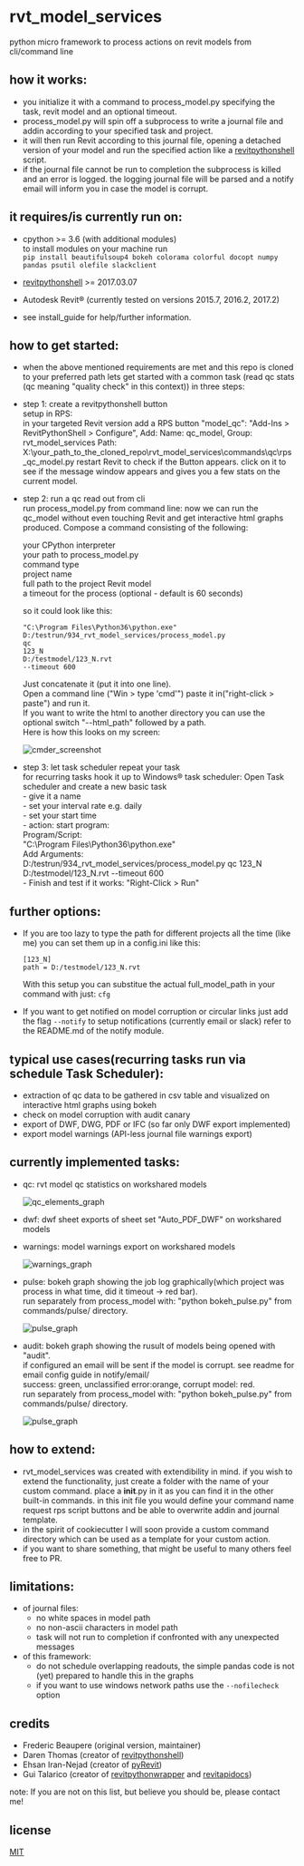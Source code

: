 # rvt_model_services
python micro framework to process actions on revit models from cli/command line

## how it works:
  * you initialize it with a command to process_model.py specifying the task, revit model and an optional timeout.
  * process_model.py will spin off a subprocess to write a journal file and addin according to your specified task and project.
  * it will then run Revit according to this journal file, opening a detached version of your model and run the specified action like a [revitpythonshell](https://github.com/architecture-building-systems/revitpythonshell) script.
  * if the journal file cannot be run to completion the subprocess is killed and an error is logged. the logging journal file will be parsed and a notify email will inform you in case the model is corrupt.

## it requires/is currently run on:
  * cpython >= 3.6 (with additional modules)<br/>
    to install modules on your machine run<br>
    `pip install beautifulsoup4 bokeh colorama colorful docopt numpy pandas psutil olefile slackclient`
    
  * [revitpythonshell](https://github.com/architecture-building-systems/revitpythonshell) >= 2017.03.07
  * Autodesk Revit® (currently tested on versions 2015.7, 2016.2, 2017.2)
  * see install_guide for help/further information.

## how to get started:
  * when the above mentioned requirements are met and this repo is cloned to your preferred path lets get started with a common task (read qc stats (qc meaning "quality check" in this context)) in three steps:
  * step 1: create a revitpythonshell button<br>
    setup in RPS:   
    in your targeted Revit version add a RPS button "model_qc":
    "Add-Ins > RevitPythonShell > Configure", Add:
    Name: qc_model, Group: rvt_model_services
    Path: X:\your_path_to_the_cloned_repo\rvt_model_services\commands\qc\rps_qc_model.py
    restart Revit to check if the Button appears.
    click on it to see if the message window appears and gives you a few stats on the current model.

  * step 2: run a qc read out from cli<br>
    run process_model.py from command line:
    now we can run the qc_model without even touching Revit and get interactive html graphs produced.
    Compose a command consisting of the following:

    your CPython interpreter<br>
    your path to process_model.py<br>
    command type<br>
    project name<br>
    full path to the project Revit model<br>
    a timeout for the process (optional - default is 60 seconds)<br>

    so it could look like this:
    
    ```
    "C:\Program Files\Python36\python.exe"
    D:/testrun/934_rvt_model_services/process_model.py
    qc
    123_N
    D:/testmodel/123_N.rvt
    --timeout 600
    ```

    Just concatenate it (put it into one line).<br>
    Open a command line ("Win > type 'cmd'") paste it in("right-click > paste") and run it.<br>
    If you want to write the html to another directory you can use the optional switch "--html_path" followed by a path.<br>
    Here is how this looks on my screen:

    ![cmder_screenshot][cmder_02]

  * step 3: let task scheduler repeat your task<br>
    for recurring tasks hook it up to Windows® task scheduler:
    Open Task scheduler and create a new basic task<br>
        - give it a name<br>
        - set your interval rate e.g. daily<br>
        - set your start time<br>
        - action: start program:<br>
            Program/Script:<br>
                "C:\Program Files\Python36\python.exe"<br>
            Add Arguments:<br>
                D:/testrun/934_rvt_model_services/process_model.py qc 123_N D:/testmodel/123_N.rvt --timeout 600 <br>
        - Finish and test if it works: "Right-Click > Run"

## further options:    
  * If you are too lazy to type the path for different projects all the time (like me) you can set them up in a config.ini like this:<br>

    ```
    [123_N]
    path = D:/testmodel/123_N.rvt
    ```
    With this setup you can substitue the actual full_model_path in your command with just: `cfg`
    
  * If you want to get notified on model corruption or circular links just add the flag `--notify`
    to setup notifications (currently email or slack) refer to the README.md of the notify module.

## typical use cases(recurring tasks run via schedule Task Scheduler):
  * extraction of qc data to be gathered in csv table and visualized on interactive html graphs using bokeh
  * check on model corruption with audit canary
  * export of DWF, DWG, PDF or IFC (so far only DWF export implemented)
  * export model warnings (API-less journal file warnings export)

## currently implemented tasks:
  * qc: rvt model qc statistics on workshared models<br>

    ![qc_elements_graph][qc_01]

  * dwf: dwf sheet exports of sheet set "Auto_PDF_DWF" on workshared models<br>
  * warnings: model warnings export on workshared models<br>

    ![warnings_graph][warnings_01]

  * pulse: bokeh graph showing the job log graphically(which project was process in what time, did it timeout -> red bar).<br>
    run separately from process_model with: "python bokeh_pulse.py" from commands/pulse/ directory.

    ![pulse_graph][pulse_01]

  * audit: bokeh graph showing the rusult of models being opened with "audit".<br>
    if configured an email will be sent if the model is corrupt. see readme for email config guide in notify/email/<br>
    success: green, unclassified error:orange, corrupt model: red.<br>
    run separately from process_model with: "python bokeh_pulse.py" from commands/pulse/ directory.

    ![pulse_graph][audit_pulse_01]

## how to extend:
  * rvt_model_services was created with extendibility in mind. if you wish to extend the functionality, just create a folder with the name of your custom command. place a __init__.py in it as you can find it in the other built-in commands. in this init file you would define your command name request rps script buttons and be able to overwrite addin and journal template.
  * in the spirit of cookiecutter I will soon provide a custom command directory which can be used as a template for your custom action.
  * if you want to share something, that might be useful to many others feel free to PR.

## limitations:
  - of journal files:
    * no white spaces in model path
    * no non-ascii characters in model path
    * task will not run to completion if confronted with any unexpected messages<br>
  - of this framework:
    * do not schedule overlapping readouts, the simple pandas code is not (yet) prepared to handle this in the graphs
    * if you want to use windows network paths use the `--nofilecheck` option

## credits
 * Frederic Beaupere (original version, maintainer)
 * Daren Thomas (creator of [revitpythonshell](https://github.com/architecture-building-systems/revitpythonshell))
 * Ehsan Iran-Nejad (creator of [pyRevit](https://github.com/eirannejad/pyRevit))
 * Gui Talarico (creator of [revitpythonwrapper](https://github.com/gtalarico/revitpythonwrapper) and [revitapidocs](https://github.com/gtalarico/revitapidocs))

note: If you are not on this list, but believe you should be, please contact me!

## license
[MIT](https://opensource.org/licenses/MIT)

[cmder_02]: https://github.com/hdm-dt-fb/rvt_model_services/raw/master/docs/img/cmder_02.png "cmder_screenshot"
[qc_01]: https://github.com/hdm-dt-fb/rvt_model_services/raw/master/docs/img/qc_01.png "qc_elements"
[warnings_01]: https://github.com/hdm-dt-fb/rvt_model_services/raw/master/docs/img/warnings_01.png "warnings_graph"
[pulse_01]: https://github.com/hdm-dt-fb/rvt_model_services/raw/master/docs/img/pulse_01.png "pulse_graph"
[audit_pulse_01]: https://github.com/hdm-dt-fb/rvt_model_services/raw/master/docs/img/audit_pulse_01.png "audit_pulse_graph"
